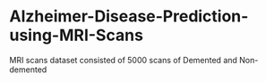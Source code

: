 # Alzheimer-Disease-Prediction-using-MRI-Scans
MRI scans dataset consisted of 5000 scans of Demented and Non-demented 
